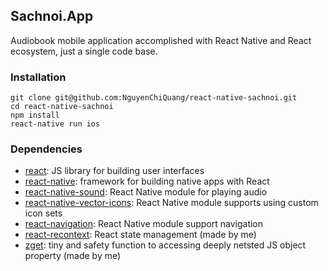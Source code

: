 ## Sachnoi.App

Audiobook mobile application accomplished with React Native and React ecosystem, just a single code base.

### Installation

    git clone git@github.com:NguyenChiQuang/react-native-sachnoi.git
    cd react-native-sachnoi
    npm install
    react-native run ios

### Dependencies

- [react](https://github.com/facebook/react): JS library for building user interfaces
- [react-native](https://github.com/facebook/react-native): framework for building native apps with React
- [react-native-sound](https://github.com/zmxv/react-native-sound): React Native module for playing audio
- [react-native-vector-icons](https://github.com/oblador/react-native-vector-icons): React Native module supports using custom icon sets
- [react-navigation](https://github.com/react-navigation/react-navigation/): React Native module support navigation
- [react-recontext](https://github.com/minhtc/react-recontext): React state management (made by me)
- [zget](https://www.npmjs.com/package/zget): tiny and safety function to accessing deeply netsted JS object property (made by me)

